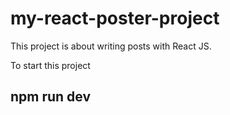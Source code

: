 # my-react-poster-project

This project is about writing posts with React JS.

To start this project
## npm run dev
